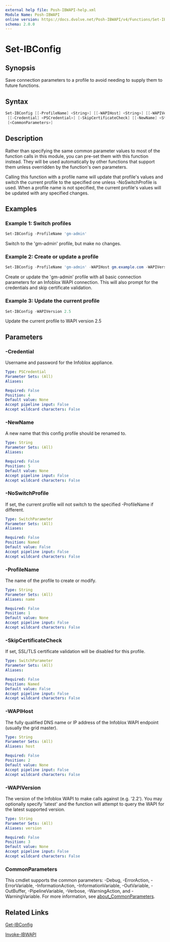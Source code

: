 ```yaml
---
external help file: Posh-IBWAPI-help.xml
Module Name: Posh-IBWAPI
online version: https://docs.dvolve.net/Posh-IBWAPI/v4/Functions/Set-IBConfig/
schema: 2.0.0
---
```


# Set-IBConfig

## Synopsis

Save connection parameters to a profile to avoid needing to supply them to future functions.

## Syntax

```powershell
Set-IBConfig [[-ProfileName] <String>] [[-WAPIHost] <String>] [[-WAPIVersion] <String>]
 [[-Credential] <PSCredential>] [-SkipCertificateCheck] [[-NewName] <String>] [-NoSwitchProfile]
 [<CommonParameters>]
```

## Description

Rather than specifying the same common parameter values to most of the function calls in this module, you can pre-set them with this function instead. They will be used automatically by other functions that support them unless overridden by the function's own parameters.

Calling this function with a profile name will update that profile's values and switch the current profile to the specified one unless -NoSwitchProfile is used. When a profile name is not specified, the current profile's values will be updated with any specified changes.

## Examples

### Example 1: Switch profiles

```powershell
Set-IBConfig -ProfileName 'gm-admin'
```

Switch to the 'gm-admin' profile, but make no changes.

### Example 2: Create or update a profile

```powershell
Set-IBConfig -ProfileName 'gm-admin' -WAPIHost gm.example.com -WAPIVersion 2.2 -Credential (Get-Credential) -SkipCertificateCheck
```

Create or update the 'gm-admin' profile with all basic connection parameters for an Infoblox WAPI connection. This will also prompt for the credentials and skip certificate validation.

### Example 3: Update the current profile

```powershell
Set-IBConfig -WAPIVersion 2.5
```

Update the current profile to WAPI version 2.5

## Parameters

### -Credential
Username and password for the Infoblox appliance.

```yaml
Type: PSCredential
Parameter Sets: (All)
Aliases:

Required: False
Position: 4
Default value: None
Accept pipeline input: False
Accept wildcard characters: False
```

### -NewName
A new name that this config profile should be renamed to.

```yaml
Type: String
Parameter Sets: (All)
Aliases:

Required: False
Position: 5
Default value: None
Accept pipeline input: False
Accept wildcard characters: False
```

### -NoSwitchProfile
If set, the current profile will not switch to the specified -ProfileName if different.

```yaml
Type: SwitchParameter
Parameter Sets: (All)
Aliases:

Required: False
Position: Named
Default value: False
Accept pipeline input: False
Accept wildcard characters: False
```

### -ProfileName
The name of the profile to create or modify.

```yaml
Type: String
Parameter Sets: (All)
Aliases: name

Required: False
Position: 1
Default value: None
Accept pipeline input: False
Accept wildcard characters: False
```

### -SkipCertificateCheck
If set, SSL/TLS certificate validation will be disabled for this profile.

```yaml
Type: SwitchParameter
Parameter Sets: (All)
Aliases:

Required: False
Position: Named
Default value: False
Accept pipeline input: False
Accept wildcard characters: False
```

### -WAPIHost
The fully qualified DNS name or IP address of the Infoblox WAPI endpoint (usually the grid master).

```yaml
Type: String
Parameter Sets: (All)
Aliases: host

Required: False
Position: 2
Default value: None
Accept pipeline input: False
Accept wildcard characters: False
```

### -WAPIVersion
The version of the Infoblox WAPI to make calls against (e.g. '2.2'). You may optionally specify 'latest' and the function will attempt to query the WAPI for the latest supported version.

```yaml
Type: String
Parameter Sets: (All)
Aliases: version

Required: False
Position: 3
Default value: None
Accept pipeline input: False
Accept wildcard characters: False
```

### CommonParameters
This cmdlet supports the common parameters: -Debug, -ErrorAction, -ErrorVariable, -InformationAction, -InformationVariable, -OutVariable, -OutBuffer, -PipelineVariable, -Verbose, -WarningAction, and -WarningVariable. For more information, see [about_CommonParameters](http://go.microsoft.com/fwlink/?LinkID=113216).

## Related Links

[Get-IBConfig](Get-IBConfig.md)

[Invoke-IBWAPI](Invoke-IBWAPI.md)
